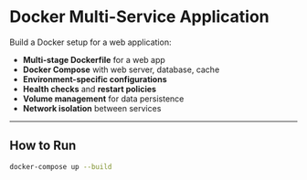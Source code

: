 # Docker Multi-Service Application

Build a Docker setup for a web application:
- **Multi-stage Dockerfile** for a web app
- **Docker Compose** with web server, database, cache
- **Environment-specific configurations**
- **Health checks** and **restart policies**
- **Volume management** for data persistence
- **Network isolation** between services

---

## How to Run

```sh
docker-compose up --build
```

